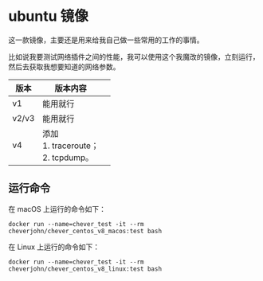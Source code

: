 # ubuntu 镜像

这一款镜像，主要还是用来给我自己做一些常用的工作的事情。

比如说我要测试网络插件之间的性能，我可以使用这个我魔改的镜像，立刻运行，然后去获取我想要知道的网络参数。

| 版本  | 版本内容                                     |      |
| ----- | -------------------------------------------- | ---- |
| v1    | 能用就行                                     |      |
| v2/v3 | 能用就行                                     |      |
| v4    | 添加 <br />1. traceroute；<br />2. tcpdump。 |      |

## 运行命令

在 macOS 上运行的命令如下：

```shell
docker run --name=chever_test -it --rm cheverjohn/chever_centos_v8_macos:test bash
```

在 Linux 上运行的命令如下：

```shell
docker run --name=chever_test -it --rm cheverjohn/chever_centos_v8_linux:test bash
```

